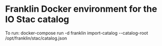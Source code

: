 # Franklin Docker environment for the IO Stac catalog

To run: docker-compose run -d franklin import-catalog --catalog-root /opt/franklin/stac/catalog.json